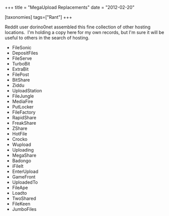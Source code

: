 +++
title = "MegaUpload Replacements"
date = "2012-02-20"

[taxonomies]
tags=["Rant"]
+++

Reddit user dorino0net assembled this fine collection of other hosting locations.  I'm holding a copy here for my own records, but I'm sure it will be useful to others in the search of hosting.

- FileSonic
- DepositFiles
- FileServe
- TurboBit
- ExtraBit
- FilePost
- BitShare
- Ziddu
- UploadStation
- FileJungle
- MediaFire
- PutLocker
- FileFactory
- RapidShare
- FreakShare
- ZShare
- HotFile
- Crocko
- Wupload
- Uploading
- MegaShare
- Badongo
- iFileIt
- EnterUpload
- GameFront
- UploadedTo
- FileApe
- Loadto
- TwoShared
- FileKeen
- JumboFiles
